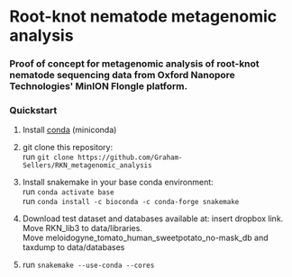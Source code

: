 # Root-knot nematode metagenomic analysis
### Proof of concept for metagenomic analysis of root-knot nematode sequencing data from Oxford Nanopore Technologies' MinION Flongle platform.

### Quickstart

1. Install [conda](https://docs.conda.io/projects/conda/en/latest/user-guide/install/) (miniconda)

2. git clone this repository:  
   run `git clone https://github.com/Graham-Sellers/RKN_metagenomic_analysis`
    
3. Install snakemake in your base conda environment:  
   run `conda activate base`  
   run `conda install -c bioconda -c conda-forge snakemake`
    
4. Download test dataset and databases available at: insert dropbox link.  
Move RKN_lib3 to data/libraries.  
Move meloidogyne_tomato_human_sweetpotato_no-mask_db and taxdump to data/databases

5. run `snakemake --use-conda --cores`
